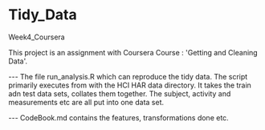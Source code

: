# Tidy_Data
Week4_Coursera

This project is an assignment with Coursera Course : 'Getting and Cleaning Data'. 

--- The file run_analysis.R which can reproduce the tidy data. The script primarily executes from with the HCI HAR data directory. It takes the train adn test data sets, collates them together. The subject, activity and measurements etc are all put into one data set. 

--- CodeBook.md contains the features, transformations done etc. 

